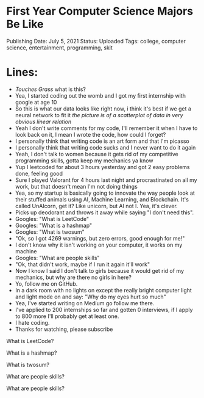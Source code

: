 # First Year Computer Science Majors Be Like

Publishing Date: July 5, 2021
Status: Uploaded
Tags: college, computer science, entertainment, programming, skit

# Lines:

- *Touches Grass* what is this?
- Yea, I started coding out the womb and I got my first internship with google at age 10
- So this is what our data looks like right now, i think it's best if we get a neural network to fit it *the picture is of a scatterplot of data in very obvious linear relation*
- Yeah I don't write comments for my code, I'll remember it when I have to look back on it, I mean I wrote the code, how could I forget?
- I personally think that writing code is an art form and that I'm picasso
- I personally think that writing code sucks and I never want to do it again
- Yeah, I don't talk to women because it gets rid of my competitive programming skills, gotta keep my mechanics ya know
- Yup I leetcoded for about 3 hours yesterday and got 2 easy problems done, feeling good
- Sure I played Valorant for 4 hours last night and procrastinated on all my work, but that doesn't mean I'm not doing things
- Yea, so my startup is basically going to innovate the way people look at their stuffed animals using AI, Machine Learning, and Blockchain. It's called UnAIcorn, get it? Like unicorn, but AI not I. Yea, it's clever.
- Picks up deodorant and throws it away while saying "I don't need this".
- Googles: "What is LeetCode"
- Googles: "What is a hashmap"
- Googles: "What is twosum"
- "Ok, so I got 4269 warnings, but zero errors, good enough for me!"
- I don't know why it isn't working on your computer, it works on my machine
- Googles: "What are people skills"
- "Ok, that didn't work, maybe if I run it again it'll work"
- Now I know I said I don't talk to girls because it would get rid of my mechanics, but why are there no girls in here?
- Yo, follow me on GitHub.
- In a dark room with no lights on except the really bright computer light and light mode on and say: "Why do my eyes hurt so much"
- Yea, I've started writing on Medium go follow me there.
- I've applied to 200 internships so far and gotten 0 interviews, if I apply to 800 more I'll probably get at least one.
- I hate coding.
- Thanks for watching, please subscribe

What is LeetCode?

What is a hashmap?

What is twosum?

What are people skills?

What are people skills?